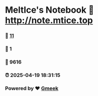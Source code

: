 # MeltIce's Notebook :link: http://note.mtice.top 
### :page_facing_up: [11](http://note.mtice.top/tag.html) 
### :speech_balloon: 1 
### :hibiscus: 9616 
### :alarm_clock: 2025-04-19 18:31:15 
### Powered by :heart: [Gmeek](https://github.com/Meekdai/Gmeek)
